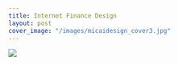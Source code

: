 ```yaml
---
title: Internet Finance Design
layout: post
cover_image: "/images/micaidesign_cover3.jpg"
---
```

![](/images/micaidesign.jpg)
